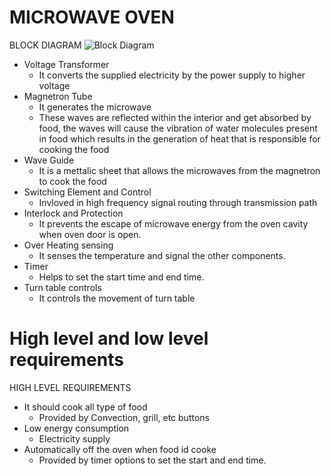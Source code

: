 # MICROWAVE OVEN
BLOCK DIAGRAM 
![Block Diagram](https://user-images.githubusercontent.com/66207959/154832540-4f35ff89-d0f1-460d-a50b-87dababa2636.png)

* Voltage Transformer
    * It converts the supplied electricity by the power supply to higher voltage 
* Magnetron Tube
    * It generates the microwave
    * These waves are reflected within the interior and get absorbed by food, the waves will cause the vibration of water molecules present in food which results in the generation of heat that is responsible for cooking the food
* Wave Guide
    * It is a mettalic sheet that allows the microwaves from the magnetron to cook the food
* Switching Element and Control
    * Invloved in high frequency signal routing through transmission path
* Interlock and Protection 
    * It prevents the escape of microwave energy from the oven cavity when oven door is open.
* Over Heating sensing
    * It senses the temperature and signal the other components.
* Timer
    * Helps to set the start time and end time.
* Turn table controls
    * It controls the movement of turn table

# High level and low level requirements

HIGH LEVEL REQUIREMENTS
* It should cook all type of food
    * Provided by Convection, grill, etc buttons
* Low energy consumption 
    * Electricity supply
* Automatically off the oven when food id cooke 
    * Provided by timer options to set the start and end time. 
